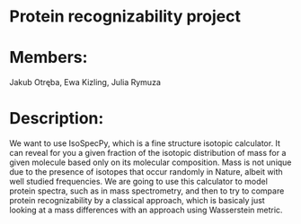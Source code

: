 # Protein recognizability project
# Members:
Jakub Otręba, Ewa Kizling, Julia Rymuza
# Description:
We want to use IsoSpecPy, which is a fine structure isotopic calculator. 
It can reveal for you a given fraction of the isotopic distribution of mass for a given molecule 
based only on its molecular composition. Mass is not unique due to the presence of isotopes that occur 
randomly in Nature, albeit with well studied frequencies. We are going to use this calculator
to model protein spectra, such as in mass spectrometry, and then to try to compare
protein recognizability by a classical approach, which is basicaly just looking at
a mass differences with an approach using Wasserstein metric.
